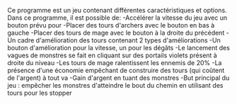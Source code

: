 Ce programme est un jeu contenant différentes caractéristiques et options. Dans ce programme, il est possible de:
-Accélérer la vitesse du jeu avec un bouton prévu pour
-Placer des tours d'archers avec le bouton en bas à gauche
-Placer des tours de mage avec le bouton à la droite du précédent
-Un cadre d'amélioration des tours contenant 2 types d'améliorations
	-Un bouton d'amélioration pour la vitesse, un pour les dégâts 
-Le lancement des vagues de monstres se fait en cliquant sur des portails violets présent à droite du niveau
-Les tours de mage ralentissent les ennemis de 20%
-La présence d'une économie empêchant de construire des tours (qui coûtent de l'argent) à tout va
-Gain d'argent en tuant des monstres
-But principal du jeu : empêcher les monstres d'atteindre le bout du chemin en utilisant des tours pour les stopper
 
